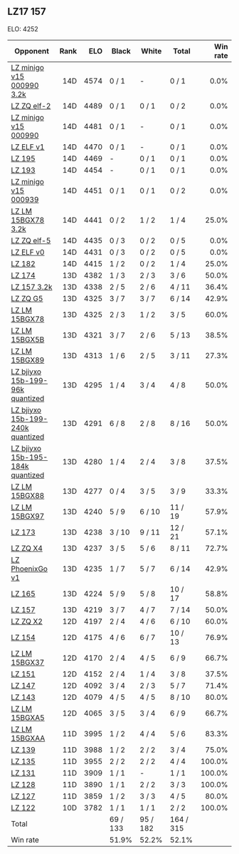 ## LZ17 157 ##

ELO: 4252

Opponent | Rank | ELO | Black | White | Total | Win rate
---------|-----:|----:|-------|-------|-------|-------:
[LZ minigo v15 000990 3.2k](LZ%20minigo%20v15%20000990%203.2k.md) | 14D | 4574 | 0 / 1 | - | 0 / 1 | 0.0%
[LZ ZQ elf-2](LZ%20ZQ%20elf-2.md) | 14D | 4489 | 0 / 1 | 0 / 1 | 0 / 2 | 0.0%
[LZ minigo v15 000990](LZ%20minigo%20v15%20000990.md) | 14D | 4481 | 0 / 1 | - | 0 / 1 | 0.0%
[LZ ELF v1](LZ%20ELF%20v1.md) | 14D | 4470 | 0 / 1 | - | 0 / 1 | 0.0%
[LZ 195](LZ%20195.md) | 14D | 4469 | - | 0 / 1 | 0 / 1 | 0.0%
[LZ 193](LZ%20193.md) | 14D | 4454 | - | 0 / 1 | 0 / 1 | 0.0%
[LZ minigo v15 000939](LZ%20minigo%20v15%20000939.md) | 14D | 4451 | 0 / 1 | 0 / 1 | 0 / 2 | 0.0%
[LZ LM 15BGX78 3.2k](LZ%20LM%2015BGX78%203.2k.md) | 14D | 4441 | 0 / 2 | 1 / 2 | 1 / 4 | 25.0%
[LZ ZQ elf-5](LZ%20ZQ%20elf-5.md) | 14D | 4435 | 0 / 3 | 0 / 2 | 0 / 5 | 0.0%
[LZ ELF v0](LZ%20ELF%20v0.md) | 14D | 4431 | 0 / 3 | 0 / 2 | 0 / 5 | 0.0%
[LZ 182](LZ%20182.md) | 14D | 4415 | 1 / 2 | 0 / 2 | 1 / 4 | 25.0%
[LZ 174](LZ%20174.md) | 13D | 4382 | 1 / 3 | 2 / 3 | 3 / 6 | 50.0%
[LZ 157 3.2k](LZ%20157%203.2k.md) | 13D | 4338 | 2 / 5 | 2 / 6 | 4 / 11 | 36.4%
[LZ ZQ G5](LZ%20ZQ%20G5.md) | 13D | 4325 | 3 / 7 | 3 / 7 | 6 / 14 | 42.9%
[LZ LM 15BGX78](LZ%20LM%2015BGX78.md) | 13D | 4325 | 2 / 3 | 1 / 2 | 3 / 5 | 60.0%
[LZ LM 15BGX5B](LZ%20LM%2015BGX5B.md) | 13D | 4321 | 3 / 7 | 2 / 6 | 5 / 13 | 38.5%
[LZ LM 15BGX89](LZ%20LM%2015BGX89.md) | 13D | 4313 | 1 / 6 | 2 / 5 | 3 / 11 | 27.3%
[LZ bjiyxo 15b-199-96k quantized](LZ%20bjiyxo%2015b-199-96k%20quantized.md) | 13D | 4295 | 1 / 4 | 3 / 4 | 4 / 8 | 50.0%
[LZ bjiyxo 15b-199-240k quantized](LZ%20bjiyxo%2015b-199-240k%20quantized.md) | 13D | 4291 | 6 / 8 | 2 / 8 | 8 / 16 | 50.0%
[LZ bjiyxo 15b-195-184k quantized](LZ%20bjiyxo%2015b-195-184k%20quantized.md) | 13D | 4280 | 1 / 4 | 2 / 4 | 3 / 8 | 37.5%
[LZ LM 15BGX88](LZ%20LM%2015BGX88.md) | 13D | 4277 | 0 / 4 | 3 / 5 | 3 / 9 | 33.3%
[LZ LM 15BGX97](LZ%20LM%2015BGX97.md) | 13D | 4240 | 5 / 9 | 6 / 10 | 11 / 19 | 57.9%
[LZ 173](LZ%20173.md) | 13D | 4238 | 3 / 10 | 9 / 11 | 12 / 21 | 57.1%
[LZ ZQ X4](LZ%20ZQ%20X4.md) | 13D | 4237 | 3 / 5 | 5 / 6 | 8 / 11 | 72.7%
[LZ PhoenixGo v1](LZ%20PhoenixGo%20v1.md) | 13D | 4235 | 1 / 7 | 5 / 7 | 6 / 14 | 42.9%
[LZ 165](LZ%20165.md) | 13D | 4224 | 5 / 9 | 5 / 8 | 10 / 17 | 58.8%
[LZ 157](LZ%20157.md) | 13D | 4219 | 3 / 7 | 4 / 7 | 7 / 14 | 50.0%
[LZ ZQ X2](LZ%20ZQ%20X2.md) | 12D | 4197 | 2 / 4 | 4 / 6 | 6 / 10 | 60.0%
[LZ 154](LZ%20154.md) | 12D | 4175 | 4 / 6 | 6 / 7 | 10 / 13 | 76.9%
[LZ LM 15BGX37](LZ%20LM%2015BGX37.md) | 12D | 4170 | 2 / 4 | 4 / 5 | 6 / 9 | 66.7%
[LZ 151](LZ%20151.md) | 12D | 4152 | 2 / 4 | 1 / 4 | 3 / 8 | 37.5%
[LZ 147](LZ%20147.md) | 12D | 4092 | 3 / 4 | 2 / 3 | 5 / 7 | 71.4%
[LZ 143](LZ%20143.md) | 12D | 4079 | 4 / 5 | 4 / 5 | 8 / 10 | 80.0%
[LZ LM 15BGXA5](LZ%20LM%2015BGXA5.md) | 12D | 4065 | 3 / 5 | 3 / 4 | 6 / 9 | 66.7%
[LZ LM 15BGXAA](LZ%20LM%2015BGXAA.md) | 11D | 3995 | 1 / 2 | 4 / 4 | 5 / 6 | 83.3%
[LZ 139](LZ%20139.md) | 11D | 3988 | 1 / 2 | 2 / 2 | 3 / 4 | 75.0%
[LZ 135](LZ%20135.md) | 11D | 3955 | 2 / 2 | 2 / 2 | 4 / 4 | 100.0%
[LZ 131](LZ%20131.md) | 11D | 3909 | 1 / 1 | - | 1 / 1 | 100.0%
[LZ 128](LZ%20128.md) | 11D | 3890 | 1 / 1 | 2 / 2 | 3 / 3 | 100.0%
[LZ 127](LZ%20127.md) | 11D | 3859 | 1 / 2 | 3 / 3 | 4 / 5 | 80.0%
[LZ 122](LZ%20122.md) | 10D | 3782 | 1 / 1 | 1 / 1 | 2 / 2 | 100.0%
Total | | | 69 / 133 | 95 / 182 | 164 / 315 | 
Win rate| | | 51.9% | 52.2% | 52.1% | 
